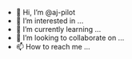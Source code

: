 - 👋 Hi, I’m @aj-pilot
- 👀 I’m interested in ...
- 🌱 I’m currently learning ...
- 💞️ I’m looking to collaborate on ...
- 📫 How to reach me ...

<!---
aj-pilot/aj-pilot is a ✨ special ✨ repository because its `README.md` (this file) appears on your GitHub profile.
You can click the Preview link to take a look at your changes.
--->
